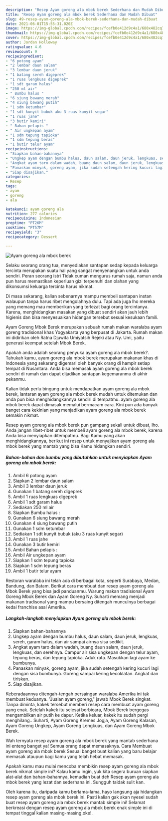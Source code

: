 ```yaml
---
description: "Resep Ayam goreng ala mbok berek Sederhana dan Mudah Dibuat"
title: "Resep Ayam goreng ala mbok berek Sederhana dan Mudah Dibuat"
slug: 49-resep-ayam-goreng-ala-mbok-berek-sederhana-dan-mudah-dibuat
date: 2021-06-01T15:55:31.020Z
image: https://img-global.cpcdn.com/recipes/fcefb0e412d9c4a1/680x482cq70/ayam-goreng-ala-mbok-berek-foto-resep-utama.jpg
thumbnail: https://img-global.cpcdn.com/recipes/fcefb0e412d9c4a1/680x482cq70/ayam-goreng-ala-mbok-berek-foto-resep-utama.jpg
cover: https://img-global.cpcdn.com/recipes/fcefb0e412d9c4a1/680x482cq70/ayam-goreng-ala-mbok-berek-foto-resep-utama.jpg
author: Jordan Holloway
ratingvalue: 4.6
reviewcount: 9
recipeingredient:
- "6 potong ayam"
- "2 lembar daun salam"
- "3 lembar daun jeruk"
- "1 batang sereh digeprek"
- "1 ruas lengkuas digeprek"
- "1 sdt garam halus"
- "250 ml air"
- " Bumbu halus "
- "6 siung bawang merah"
- "4 siung bawang putih"
- "1 sdm ketumbar"
- "1 sdt kunyit bubuk aku 3 ruas kunyit segar"
- "1 ruas jahe"
- "3 butir kemiri"
- " Bahan pelapis "
- " Air ungkepan ayam"
- "1 sdm tepung tapioka"
- "1 sdm tepung beras"
- "1 butir telur ayam"
recipeinstructions:
- "Siapkan bahan-bahannya"
- "Ungkep ayam dengan bumbu halus, daun salam, daun jeruk, lengkuas, sereh, garam halus, dan air sampai airnya sisa sedikit."
- "Angkat ayam taro dalam wadah, buang daun salam, daun jeruk, lengkuas, dan serehnya. Campur air sisa ungkepan dengan telur ayam, tepung beras, dan tepung tapioka. Aduk rata. Masukkan lagi ayam ke bumbunya."
- "Panaskan minyak, goreng ayam, jika sudah setengah kering kucuri lagi dengan sisa bumbunya. Goreng sampai kering kecoklatan. Angkat dan tiriskan."
- "Siap disajikan."
categories:
- Resep
tags:
- ayam
- goreng
- ala

katakunci: ayam goreng ala 
nutrition: 277 calories
recipecuisine: Indonesian
preptime: "PT26M"
cooktime: "PT57M"
recipeyield: "3"
recipecategory: Dessert

---
```



![Ayam goreng ala mbok berek](https://img-global.cpcdn.com/recipes/fcefb0e412d9c4a1/680x482cq70/ayam-goreng-ala-mbok-berek-foto-resep-utama.jpg)

Selaku seorang orang tua, menyediakan santapan sedap kepada keluarga tercinta merupakan suatu hal yang sangat menyenangkan untuk anda sendiri. Peran seorang istri Tidak cuman mengurus rumah saja, namun anda pun harus memastikan keperluan gizi terpenuhi dan olahan yang dikonsumsi keluarga tercinta harus nikmat.

Di masa  sekarang, kalian sebenarnya mampu membeli santapan instan walaupun tanpa harus ribet mengolahnya dulu. Tapi ada juga lho mereka yang memang mau memberikan yang terlezat bagi orang tercintanya. Karena, menghidangkan masakan yang dibuat sendiri akan jauh lebih higienis dan bisa menyesuaikan hidangan tersebut sesuai kesukaan famili. 

Ayam Goreng Mbok Berek merupakan sebuah rumah makan waralaba ayam goreng tradisional khas Yogyakarta yang berpusat di Jakarta. Rumah makan ini didirikan oleh Ratna Djuwita Umiyatsih Rejeki atau Ny. Umi, yaitu generasi keempat setelah Mbok Berek.

Apakah anda adalah seorang penyuka ayam goreng ala mbok berek?. Tahukah kamu, ayam goreng ala mbok berek merupakan makanan khas di Indonesia yang sekarang digemari oleh banyak orang di hampir setiap tempat di Nusantara. Anda bisa memasak ayam goreng ala mbok berek sendiri di rumah dan dapat dijadikan santapan kegemaranmu di akhir pekanmu.

Kalian tidak perlu bingung untuk mendapatkan ayam goreng ala mbok berek, lantaran ayam goreng ala mbok berek mudah untuk ditemukan dan anda pun bisa menghidangkannya sendiri di tempatmu. ayam goreng ala mbok berek dapat dimasak memalui bermacam cara. Kini pun ada banyak banget cara kekinian yang menjadikan ayam goreng ala mbok berek semakin nikmat.

Resep ayam goreng ala mbok berek pun gampang sekali untuk dibuat, lho. Anda jangan ribet-ribet untuk membeli ayam goreng ala mbok berek, karena Anda bisa menyiapkan ditempatmu. Bagi Kamu yang akan menghidangkannya, berikut ini resep untuk menyajikan ayam goreng ala mbok berek yang mantab yang bisa Kamu hidangkan sendiri.

<!--inarticleads1-->

##### Bahan-bahan dan bumbu yang dibutuhkan untuk menyiapkan Ayam goreng ala mbok berek:

1. Ambil 6 potong ayam
1. Siapkan 2 lembar daun salam
1. Ambil 3 lembar daun jeruk
1. Gunakan 1 batang sereh digeprek
1. Ambil 1 ruas lengkuas digeprek
1. Ambil 1 sdt garam halus
1. Sediakan 250 ml air
1. Siapkan  Bumbu halus :
1. Gunakan 6 siung bawang merah
1. Gunakan 4 siung bawang putih
1. Gunakan 1 sdm ketumbar
1. Sediakan 1 sdt kunyit bubuk (aku 3 ruas kunyit segar)
1. Ambil 1 ruas jahe
1. Gunakan 3 butir kemiri
1. Ambil  Bahan pelapis :
1. Ambil  Air ungkepan ayam
1. Siapkan 1 sdm tepung tapioka
1. Siapkan 1 sdm tepung beras
1. Ambil 1 butir telur ayam


Restoran waralaba ini telah ada di berbagai kota, seperti Surabaya, Medan, Bandung, dan Batam. Berikut cara membuat dan resep ayam goreng ala Mbok Berek yang bisa jadi panduanmu. Warung makan tradisional Ayam Goreng Mbok Berek dan Ayam Goreng Ny. Suharti memang menjadi makanan tradisonal yang mampu bersaing ditengah munculnya berbagai kedai franchise asal Amerika. 

<!--inarticleads2-->

##### Langkah-langkah menyiapkan Ayam goreng ala mbok berek:

1. Siapkan bahan-bahannya
1. Ungkep ayam dengan bumbu halus, daun salam, daun jeruk, lengkuas, sereh, garam halus, dan air sampai airnya sisa sedikit.
1. Angkat ayam taro dalam wadah, buang daun salam, daun jeruk, lengkuas, dan serehnya. Campur air sisa ungkepan dengan telur ayam, tepung beras, dan tepung tapioka. Aduk rata. Masukkan lagi ayam ke bumbunya.
1. Panaskan minyak, goreng ayam, jika sudah setengah kering kucuri lagi dengan sisa bumbunya. Goreng sampai kering kecoklatan. Angkat dan tiriskan.
1. Siap disajikan.


Keberadaannya ditengah-tengah persaingan waralaba Amerika ini tak membuat keduanya. &#34;Jualan ayam goreng,&#34; jawab Mbok Berek singkat. Tanpa diminta, kakek tersebut memberi resep cara membuat ayam goreng yang enak. Setelah kakek itu selesai berbicara, Mbok Berek bergegas mengambilkan air putih ke dapur. Ketika keluar, kakek itu sudah pergi menghilang.. Suharti, Ayam Goreng Kremes Jogja, Ayam Goreng Kalasan, Ayam Goreng Ungkep, Ayam Goreng Lengkuas, dan Ayam Goreng Mbok Berek. 

Wah ternyata resep ayam goreng ala mbok berek yang mantab sederhana ini enteng banget ya! Semua orang dapat memasaknya. Cara Membuat ayam goreng ala mbok berek Sesuai banget buat kalian yang baru belajar memasak ataupun bagi kamu yang telah hebat memasak.

Apakah kamu mau mulai mencoba membikin resep ayam goreng ala mbok berek nikmat simple ini? Kalau kamu ingin, yuk kita segera buruan siapkan alat-alat dan bahan-bahannya, kemudian buat deh Resep ayam goreng ala mbok berek yang lezat dan sederhana ini. Sungguh taidak sulit kan. 

Oleh karena itu, daripada kamu berlama-lama, hayo langsung aja hidangkan resep ayam goreng ala mbok berek ini. Pasti kalian gak akan nyesel sudah buat resep ayam goreng ala mbok berek mantab simple ini! Selamat berkreasi dengan resep ayam goreng ala mbok berek enak simple ini di tempat tinggal kalian masing-masing,oke!.

